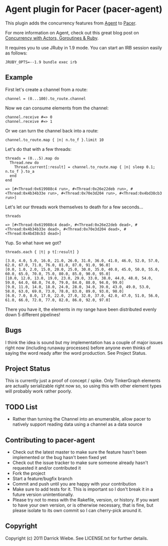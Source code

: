 # Agent plugin for Pacer (pacer-agent)

This plugin adds the concurrency features from [Agent](https://github.com/igrigorik/agent) to [Pacer](https://github.com/pangloss/pacer).

For more information on Agent, check out this great blog post on
[Concurrency with Actors, Goroutines &amp; Ruby](http://www.igvita.com/2010/12/02/concurrency-with-actors-goroutines-ruby/).

It requires you to use JRuby in 1.9 mode. You can start an IRB session easily as follows:

    JRUBY_OPTS=--1.9 bundle exec irb

## Example

First let's create a channel from a route:

    channel = (0...100).to_route.channel

Now we can consume elements from the channel:

    channel.receive #=> 0
    channel.receive #=> 1

Or we can turn the channel back into a route:

    channel.to_route.map { |n| n.to_f }.limit 10

Let's do that with a few threads:

    threads = (0...5).map do
      Thread.new do
        Thread.current[:result] = channel.to_route.map { |n| sleep 0.1; n.to_f }.to_a
      end
    end

    => [#<Thread:0x619988c4 run>, #<Thread:0x26e22deb run>, #<Thread:0x4b34b33e run>, #<Thread:0x70e3d204 run>, #<Thread:0x4bd38cb3 run>]

Let's let our threads work themselves to death for a few seconds...

    threads

    => [#<Thread:0x619988c4 dead>, #<Thread:0x26e22deb dead>, #<Thread:0x4b34b33e dead>, #<Thread:0x70e3d204 dead>, #<Thread:0x4bd38cb3 dead>]

Yup. So what have we got?

    threads.each { |t| p t[:result] }

    [3.0, 4.0, 5.0, 16.0, 21.0, 26.0, 31.0, 36.0, 41.0, 46.0, 52.0, 57.0, 62.0, 67.0, 71.0, 76.0, 81.0, 87.0, 91.0, 96.0]
    [0.0, 1.0, 2.0, 15.0, 20.0, 25.0, 30.0, 35.0, 40.0, 45.0, 50.0, 55.0, 60.0, 65.0, 70.0, 75.0, 80.0, 85.0, 90.0, 95.0]
    [10.0, 12.0, 13.0, 19.0, 23.0, 29.0, 33.0, 38.0, 44.0, 48.0, 54.0, 59.0, 64.0, 68.0, 74.0, 79.0, 84.0, 88.0, 94.0, 99.0]
    [9.0, 11.0, 14.0, 18.0, 24.0, 28.0, 34.0, 39.0, 43.0, 49.0, 53.0, 58.0, 63.0, 69.0, 73.0, 78.0, 83.0, 89.0, 93.0, 98.0]
    [6.0, 7.0, 8.0, 17.0, 22.0, 27.0, 32.0, 37.0, 42.0, 47.0, 51.0, 56.0, 61.0, 66.0, 72.0, 77.0, 82.0, 86.0, 92.0, 97.0]

There you have it, the elements in my range have been distributed evenly
down 5 different pipelines!

## Bugs

I think the idea is sound but my implementation has a couple of major
issues right now (including runaway processes) before anyone even thinks
of saying the word ready after the word production. See Project Status.

## Project Status

This is currently just a proof of concept / spike. Only TinkerGraph
elements are actually serializable right now so, so using this with
other element types will probably work rather poorly.

## TODO List

* Rather than turning the Channel into an enumerable, allow pacer to
  natively support reading data using a channel as a data source

## Contributing to pacer-agent
 
* Check out the latest master to make sure the feature hasn't been implemented or the bug hasn't been fixed yet
* Check out the issue tracker to make sure someone already hasn't requested it and/or contributed it
* Fork the project
* Start a feature/bugfix branch
* Commit and push until you are happy with your contribution
* Make sure to add tests for it. This is important so I don't break it in a future version unintentionally.
* Please try not to mess with the Rakefile, version, or history. If you want to have your own version, or is otherwise necessary, that is fine, but please isolate to its own commit so I can cherry-pick around it.

## Copyright

Copyright (c) 2011 Darrick Wiebe. See LICENSE.txt for
further details.

